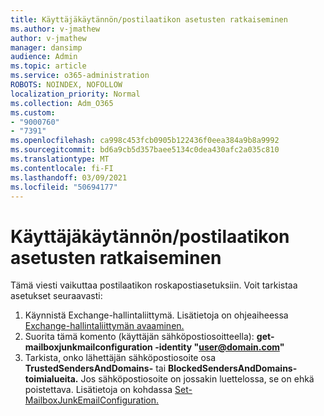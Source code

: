 ```yaml
---
title: Käyttäjäkäytännön/postilaatikon asetusten ratkaiseminen
ms.author: v-jmathew
author: v-jmathew
manager: dansimp
audience: Admin
ms.topic: article
ms.service: o365-administration
ROBOTS: NOINDEX, NOFOLLOW
localization_priority: Normal
ms.collection: Adm_O365
ms.custom:
- "9000760"
- "7391"
ms.openlocfilehash: ca998c453fcb0905b122436f0eea384a9b8a9992
ms.sourcegitcommit: bd6a9cb5d357baee5134c0dea430afc2a035c810
ms.translationtype: MT
ms.contentlocale: fi-FI
ms.lasthandoff: 03/09/2021
ms.locfileid: "50694177"
---
```

# <a name="fix-user-policymailbox-settings"></a>Käyttäjäkäytännön/postilaatikon asetusten ratkaiseminen

Tämä viesti vaikuttaa postilaatikon roskapostiasetuksiin. Voit tarkistaa asetukset seuraavasti:

1. Käynnistä Exchange-hallintaliittymä. Lisätietoja on ohjeaiheessa [Exchange-hallintaliittymän avaaminen.](https://go.microsoft.com/fwlink/?linkid=2101432)
2. Suorita tämä komento (käyttäjän sähköpostiosoitteella):  **get-mailboxjunkmailconfiguration -identity "user@domain.com"**
3. Tarkista, onko lähettäjän sähköpostiosoite osa **TrustedSendersAndDomains-** tai **BlockedSendersAndDomains-toimialueita.** Jos sähköpostiosoite on jossakin luettelossa, se on ehkä poistettava. Lisätietoja on kohdassa [Set-MailboxJunkEmailConfiguration.](https://go.microsoft.com/fwlink/?linkid=2101047)
